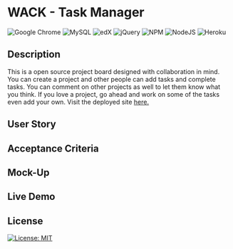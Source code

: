 # WACK - Task Manager
![Google Chrome](https://img.shields.io/badge/Google%20Chrome-4285F4?style=for-the-badge&logo=GoogleChrome&logoColor=white)
![MySQL](https://img.shields.io/badge/mysql-%2300f.svg?style=for-the-badge&logo=mysql&logoColor=white)
![edX](https://img.shields.io/badge/edX-%2302262B.svg?style=for-the-badge&logo=edX&logoColor=white)
![jQuery](https://img.shields.io/badge/jquery-%230769AD.svg?style=for-the-badge&logo=jquery&logoColor=white)
![NPM](https://img.shields.io/badge/NPM-%23CB3837.svg?style=for-the-badge&logo=npm&logoColor=white)
![NodeJS](https://img.shields.io/badge/node.js-6DA55F?style=for-the-badge&logo=node.js&logoColor=white)
![Heroku](https://img.shields.io/badge/heroku-%23430098.svg?style=for-the-badge&logo=heroku&logoColor=white)

## Description
This is a open source project board designed with collaboration in mind. You can create a project and other people can add tasks and complete tasks. You can comment on other projects as well to let them know what you think. If you love a project, go ahead and work on some of the tasks even add your own. Visit the deployed site [here.](https://blooming-beyond-30251-89ceb9e97d3f.herokuapp.com/)
## User Story

## Acceptance Criteria

## Mock-Up

## Live Demo

## License

[![License: MIT](https://img.shields.io/badge/License-MIT-yellow.svg)](https://opensource.org/licenses/MIT)
